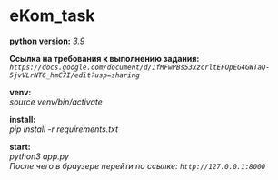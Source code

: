 # eKom_task

**python version:** *3.9*   

**Ссылка на требования к выполнению задания:**   
*`https://docs.google.com/document/d/1fMFwPBs53xzcrltEFOpEG4GWTaQ-5jvVLrNT6_hmC7I/edit?usp=sharing`*

**venv:**   
*source venv/bin/activate*

**install:**    
*pip install -r requirements.txt*

**start:**  
*python3 app.py*  
*После чего в браузере перейти по ссылке: `http://127.0.0.1:8000`*  
